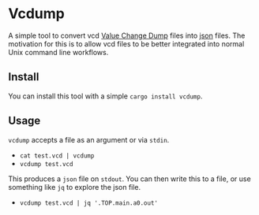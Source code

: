 # Vcdump
A simple tool to convert vcd [Value Change Dump](https://en.wikipedia.org/wiki/Value_change_dump) files into [json](https://en.wikipedia.org/wiki/JSON) files. The motivation for this is to
allow vcd files to be better integrated into normal Unix command line workflows.

## Install
You can install this tool with a simple `cargo install vcdump`.

## Usage
`vcdump` accepts a file as an argument or via `stdin`.
 - `cat test.vcd | vcdump`
 - `vcdump test.vcd`
 
This produces a `json` file on `stdout`. You can then write this to a file, or use something
like `jq` to explore the json file.
 - `vcdump test.vcd | jq '.TOP.main.a0.out'`
